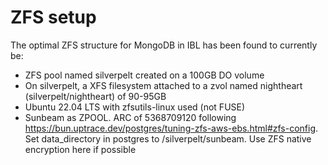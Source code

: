 # ZFS setup

The optimal ZFS structure for MongoDB in IBL has been found to currently be:

- ZFS pool named silverpelt created on a 100GB DO volume
- On silverpelt, a XFS filesystem attached to a zvol named nightheart (silverpelt/nightheart) of 90-95GB
- Ubuntu 22.04 LTS with zfsutils-linux used (not FUSE)
- Sunbeam as ZPOOL. ARC of 5368709120 following https://bun.uptrace.dev/postgres/tuning-zfs-aws-ebs.html#zfs-config. Set data_directory in postgres to /silverpelt/sunbeam. Use ZFS native encryption here if possible
